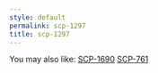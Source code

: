 ```yaml
---
style: default
permalink: scp-1297
title: scp-1297
---
```

You may also like:
[SCP-1690](http://scp-wiki.net/scp-1690)
[SCP-761](http://scp-wiki.net/scp-761)